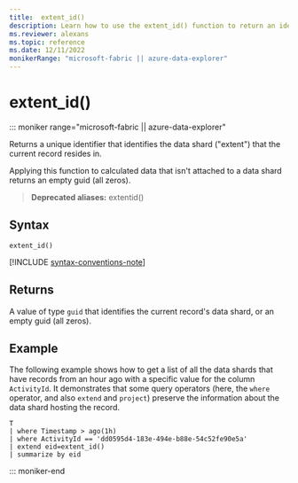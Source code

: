 ```yaml
---
title:  extent_id()
description: Learn how to use the extent_id() function to return an identifier of the current record's data shard
ms.reviewer: alexans
ms.topic: reference
ms.date: 12/11/2022
monikerRange: "microsoft-fabric || azure-data-explorer"
---
```

# extent_id()

::: moniker range="microsoft-fabric  || azure-data-explorer"

Returns a unique identifier that identifies the data shard ("extent") that the current record resides in.

Applying this function to calculated data that isn't attached to a data shard returns an empty guid (all zeros).

> **Deprecated aliases:** extentid()

## Syntax

`extent_id()`

[!INCLUDE [syntax-conventions-note](../includes/syntax-conventions-note.md)]

## Returns

A value of type `guid` that identifies the current record's data shard,
or an empty guid (all zeros).

## Example

The following example shows how to get a list of all the data shards
that have records from an hour ago with a specific value for the
column `ActivityId`. It demonstrates that some query operators (here,
the `where` operator, and also `extend` and `project`)
preserve the information about the data shard hosting the record.

```kusto
T
| where Timestamp > ago(1h)
| where ActivityId == 'dd0595d4-183e-494e-b88e-54c52fe90e5a'
| extend eid=extent_id()
| summarize by eid
```

::: moniker-end
